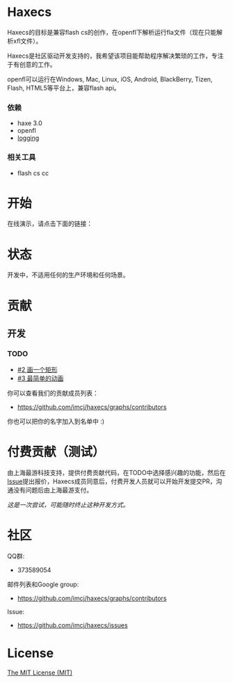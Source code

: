 # Haxecs

Haxecs的目标是兼容flash cs的创作，在openfl下解析运行fla文件（现在只能解析xfl文件）。

Haxecs是社区驱动开发支持的，我希望该项目能帮助程序解决繁琐的工作，专注于有创意的工作。

openfl可以运行在Windows, Mac, Linux, iOS, Android, BlackBerry, Tizen, Flash, HTML5等平台上，兼容flash api。

### 依赖

- haxe 3.0
- openfl
- [logging](https://github.com/imcj/logging)

### 相关工具

- flash cs cc


# 开始

在线演示，请点击下面的链接：


# 状态

开发中，不适用任何的生产环境和任何场景。


# 贡献

## 开发

### TODO

- [#2 画一个矩形](https://github.com/imcj/haxecs/issues/2)
- [#3 最简单的动画](https://github.com/imcj/haxecs/issues/3)

你可以查看我们的贡献成员列表：

- https://github.com/imcj/haxecs/graphs/contributors

你也可以把你的名字加入到名单中 :)

# 付费贡献（测试）

由上海最游科技支持，提供付费贡献代码，在TODO中选择感兴趣的功能，然后在[Issue](https://github.com/imcj/haxecs/issues)提出报价，Haxecs成员同意后，付费开发人员就可以开始开发提交PR，沟通没有问题后由上海最游支付。

*这是一次尝试，可能随时终止这种开发方式。*



# 社区

QQ群:

- 373589054

邮件列表和Google group:

- https://github.com/imcj/haxecs/graphs/contributors

Issue:

- https://github.com/imcj/haxecs/issues

# License

[The MIT License (MIT)](license.txt)
